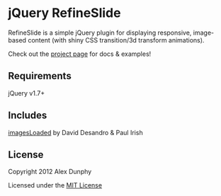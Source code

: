 # jQuery RefineSlide
RefineSlide is a simple jQuery plugin for displaying responsive, image-based content (with shiny CSS transition/3d transform animations).

Check out the [project page](http://alexdunphy.github.com/refineslide/) for docs & examples!

## Requirements
jQuery v1.7+

## Includes
[imagesLoaded](https://github.com/desandro/imagesloaded) by David Desandro & Paul Irish

## License
Copyright 2012 Alex Dunphy

Licensed under the [MIT License](http://www.opensource.org/licenses/mit-license.php)